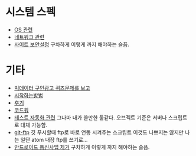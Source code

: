 # 시스템 스펙
 - [OS 관련](https://github.com/sipubot/WIKI/blob/master/ETC/OSSYSTEM.md)
 - [네트워크 관련](https://github.com/sipubot/WIKI/blob/master/ETC/NETWORKSYSTEM.md)
 - [사이트 보안설정](https://github.com/sipubot/WIKI/blob/master/ETC/LETSENCRYPT.md) 구차하게 이렇게 까지 해야하는 슬픔.
# 기타
 - [빅데이터 구인광고 퀴즈문제를 보고](https://github.com/sipubot/WIKI/blob/master/ETC/(BIG)DATA-interviewQuestion.md)
 - [시작하는방법](https://github.com/sipubot/WIKI/blob/master/ETC/Small.md)
 - [후기](https://github.com/sipubot/WIKI/blob/master/ETC/%ED%9B%84%EA%B8%B0.md)
 - [코드워](https://github.com/sipubot/WIKI/blob/master/ETC/%EC%BD%94%EB%93%9C%EC%9B%8C2%EB%8B%AC%EC%B0%A8.md)
 - [테스트 자동화 관련](http://www.sikuli.org/) 그나마 내가 쓸만한 툴같다. 오브젝트 기준은 서버나 스크립트로 대체 가능함.
 - [git-ftp](https://github.com/git-ftp/git-ftp) 깃 푸시할때 ftp로 바로 연동 시켜주는 스크립트 이것도 나쁘지는 않지만 나는 일단 atom 내장 ftp를 쓰기로...
 - [안드로이드 통신사앱 제거](http://forum.xda-developers.com/android/software/debloater-remove-carrier-bloat-t2998294) 구차하게 이렇게 까지 해야하는 슬픔.
